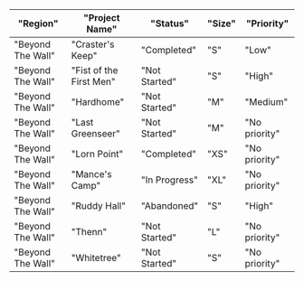 | "Region"          | "Project Name"          | "Status"      | "Size" | "Priority"    | 
|-------------------|-------------------------|---------------|--------|---------------| 
| "Beyond The Wall" | "Craster's Keep"        | "Completed"   | "S"    | "Low"         | 
| "Beyond The Wall" | "Fist of the First Men" | "Not Started" | "S"    | "High"        | 
| "Beyond The Wall" | "Hardhome"              | "Not Started" | "M"    | "Medium"      | 
| "Beyond The Wall" | "Last Greenseer"        | "Not Started" | "M"    | "No priority" | 
| "Beyond The Wall" | "Lorn Point"            | "Completed"   | "XS"   | "No priority" | 
| "Beyond The Wall" | "Mance's Camp"          | "In Progress" | "XL"   | "No priority" | 
| "Beyond The Wall" | "Ruddy Hall"            | "Abandoned"   | "S"    | "High"        | 
| "Beyond The Wall" | "Thenn"                 | "Not Started" | "L"    | "No priority" | 
| "Beyond The Wall" | "Whitetree"             | "Not Started" | "S"    | "No priority" | 
